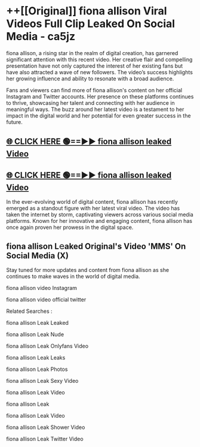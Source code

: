 # ++[[Original]] fiona allison Viral Videos Full Clip Leaked On Social Media - ca5jz<br>

fiona allison, a rising star in the realm of digital creation, has garnered significant attention with this recent video. Her creative flair and compelling presentation have not only captured the interest of her existing fans but have also attracted a wave of new followers. The video’s success highlights her growing influence and ability to resonate with a broad audience.

Fans and viewers can find more of fiona allison's content on her official Instagram and Twitter accounts. Her presence on these platforms continues to thrive, showcasing her talent and connecting with her audience in meaningful ways. The buzz around her latest video is a testament to her impact in the digital world and her potential for even greater success in the future.


## [🌐 CLICK HERE 🟢==►► fiona allison leaked Video ](https://onlyclips.site?title=fiona_allison&ref=git)

## [🌐 CLICK HERE 🟢==►► fiona allison leaked Video ](https://onlyclips.site?title=fiona_allison&ref=git)


In the ever-evolving world of digital content, fiona allison has recently emerged as a standout figure with her latest viral video. The video has taken the internet by storm, captivating viewers across various social media platforms. Known for her innovative and engaging content, fiona allison has once again proven her prowess in the digital space.



## fiona allison L𝚎aked Original's Video 'MMS' On Social Media (X)


Stay tuned for more updates and content from fiona allison as she continues to make waves in the world of digital media.

fiona allison video Instagram

fiona allison video official twitter


Related Searches :

fiona allison Leak Leaked

fiona allison Leak Nude

fiona allison Leak Onlyfans Video

fiona allison Leak Leaks

fiona allison Leak Photos

fiona allison Leak Sexy Video

fiona allison Leak Video

fiona allison Leak

fiona allison Leak Video

fiona allison Leak Shower Video

fiona allison Leak Twitter Video

